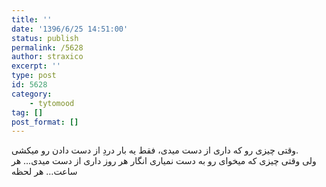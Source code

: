 ```yaml
---
title: ''
date: '1396/6/25 14:51:00'
status: publish
permalink: /5628
author: straxico
excerpt: ''
type: post
id: 5628
category:
    - tytomood
tag: []
post_format: []
---
```

وقتی چیزی رو که داری از دست میدی، فقط یه بار دردِ از دست دادن رو میکشی.  
ولی وقتی چیزی که میخوای رو به دست نمیاری انگار هر روز داری از دست میدی… هر ساعت… هر لحظه